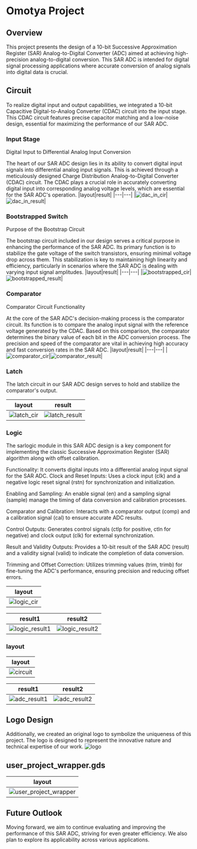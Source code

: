# Omotya Project

## Overview
This project presents the design of a 10-bit Successive Approximation Register (SAR) Analog-to-Digital Converter (ADC) aimed at achieving high-precision analog-to-digital conversion. This SAR ADC is intended for digital signal processing applications where accurate conversion of analog signals into digital data is crucial.

## Circuit
To realize digital input and output capabilities, we integrated a 10-bit Capacitive Digital-to-Analog Converter (CDAC) circuit into the input stage. This CDAC circuit features precise capacitor matching and a low-noise design, essential for maximizing the performance of our SAR ADC.

### Input Stage
Digital Input to Differential Analog Input Conversion

The heart of our SAR ADC design lies in its ability to convert digital input signals into differential analog input signals. This is achieved through a meticulously designed Charge Distribution Analog-to-Digital Converter (CDAC) circuit. The CDAC plays a crucial role in accurately converting digital input into corresponding analog voltage levels, which are essential for the SAR ADC's operation.
|layout|result|
|---|---|
|![dac_in_cir](./png/dac_in_cir.png "dac_in_cir")|![dac_in_result](./png/dac_in.png "dac_in_result")|

### Bootstrapped Switch
Purpose of the Bootstrap Circuit

The bootstrap circuit included in our design serves a critical purpose in enhancing the performance of the SAR ADC. Its primary function is to stabilize the gate voltage of the switch transistors, ensuring minimal voltage drop across them. This stabilization is key to maintaining high linearity and efficiency, particularly in scenarios where the SAR ADC is dealing with varying input signal amplitudes.
|layout|result|
|---|---|
|![bootstrapped_cir](./png/bootstrapped_switch_cir.png "bootstrapped_cir")|![bootstrapped_result](./png/bootstrapped_switch.png "bootstrapped_result")|

### Comparator
Comparator Circuit Functionality

At the core of the SAR ADC's decision-making process is the comparator circuit. Its function is to compare the analog input signal with the reference voltage generated by the CDAC. Based on this comparison, the comparator determines the binary value of each bit in the ADC conversion process. The precision and speed of the comparator are vital in achieving high accuracy and fast conversion rates in the SAR ADC.
|layout|result|
|---|---|
|![comparator_cir](./png/comparator_cir.png "comparator_cir")|![comparator_result](./png/comparator.png "comparator_result")|

### Latch

The latch circuit in our SAR ADC design serves to hold and stabilize the comparator's output. 

|layout|result|
|---|---|
|![latch_cir](./png/latch_cir.png "latch_cir")|![latch_result](./png/latch.png "latch_result")|

### Logic

The sarlogic module in this SAR ADC design is a key component for implementing the classic Successive Approximation Register (SAR) algorithm along with offset calibration.

Functionality: It converts digital inputs into a differential analog input signal for the SAR ADC.
Clock and Reset Inputs: Uses a clock input (clk) and a negative logic reset signal (rstn) for synchronization and initialization.

Enabling and Sampling: An enable signal (en) and a sampling signal (sample) manage the timing of data conversion and calibration processes.

Comparator and Calibration: Interacts with a comparator output (comp) and a calibration signal (cal) to ensure accurate ADC results.

Control Outputs: Generates control signals (ctlp for positive, ctln for negative) and clock output (clk) for external synchronization.

Result and Validity Outputs: Provides a 10-bit result of the SAR ADC (result) and a validity signal (valid) to indicate the completion of data conversion.

Trimming and Offset Correction: Utilizes trimming values (trim, trimb) for fine-tuning the ADC's performance, ensuring precision and reducing offset errors.

|layout|
|---|
|![logic_cir](./png/sarlogic_cir.png "logic_cir")|

|result1|result2|
|---|---|
|![logic_result1](./png/sarlogic1.png "logic_result1")|![logic_result2](./png/sarlogic2.png "logic_result2")|

### layout
|layout|
|---|
|![circuit](./png/circuit.png "circuit")|

|result1|result2|
|---|---|
|![adc_result1](./png/adc_result.png "adc_result")|![adc_result2](./png/adc_result3.png "adc_result2")|

## Logo Design
Additionally, we created an original logo to symbolize the uniqueness of this project. The logo is designed to represent the innovative nature and technical expertise of our work.
![logo](./png/logo.png "logo")

## user_project_wrapper.gds
|layout|
|---|
|![user_project_wrapper](./png/user_project_wrapper.png "user_project_wrapper")|

## Future Outlook
Moving forward, we aim to continue evaluating and improving the performance of this SAR ADC, striving for even greater efficiency. We also plan to explore its applicability across various applications.